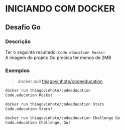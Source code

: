 # INICIANDO COM DOCKER

## Desafio Go

### Descrição

Ter o seguinte resultado: `Code.education Rocks!`<br/>
A imagem do projeto Go precisa ter menos de 2MB

### Exemplos

> docker pull [thiagovinhote/codeeducation](https://hub.docker.com/r/thiagovinhote/codeeducation)

```bash
docker run thiagovinhote/codeeducation
Code.education Rocks!
```

```bash
docker run thiagovinhote/codeeducation Stars
Code.education Stars!
```

```bash
docker run thiagovinhote/codeeducation Challenge Go
Code.education Challenge, Go!
```